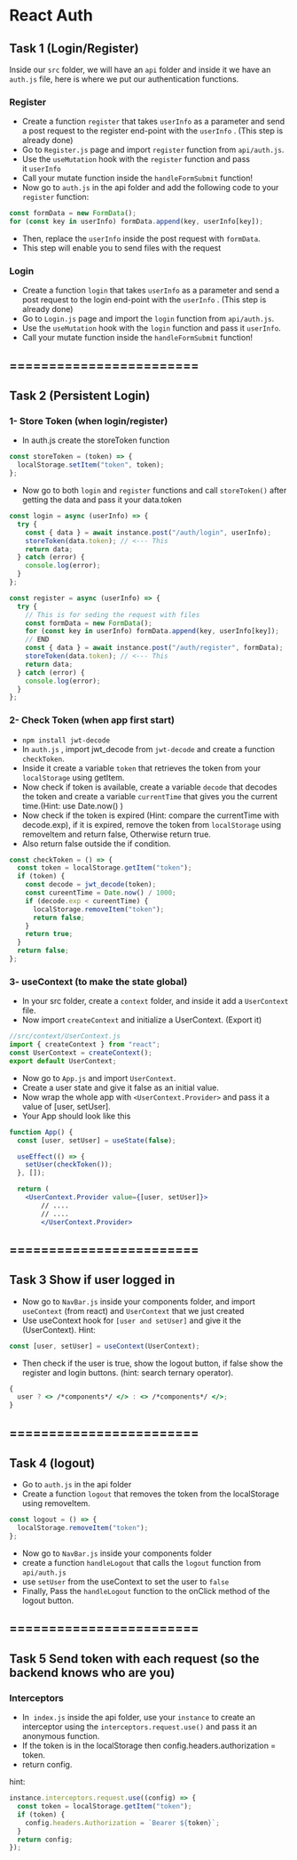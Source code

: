 # React Auth

## Task 1 (Login/Register)

Inside our `src` folder, we will have an `api` folder and inside it we have an `auth.js` file, here is where we put our authentication functions.

### Register

- Create a function `register` that takes `userInfo` as a parameter and send a post request to the register end-point with the `userInfo` . (This step is already done)
- Go to `Register.js` page and import `register` function from `api/auth.js`.
- Use the `useMutation` hook with the `register` function and pass it `userInfo`
- Call your mutate function inside the `handleFormSubmit` function!
- Now go to `auth.js` in the api folder and add the following code to your `register` function:

```jsx
const formData = new FormData();
for (const key in userInfo) formData.append(key, userInfo[key]);
```

- Then, replace the `userInfo` inside the post request with `formData`.
- This step will enable you to send files with the request

### Login

- Create a function `login` that takes `userInfo` as a parameter and send a post request to the login end-point with the `userInfo` . (This step is already done)
- Go to `Login.js` page and import the `login` function from `api/auth.js`.
- Use the `useMutation` hook with the `login` function and pass it `userInfo`.
- Call your mutate function inside the `handleFormSubmit` function!

## ========================

## Task 2 (Persistent Login)

### 1- Store Token (when login/register)

- In auth.js create the storeToken function

```jsx
const storeToken = (token) => {
  localStorage.setItem("token", token);
};
```

- Now go to both `login` and `register` functions and call `storeToken()` after getting the data and pass it your data.token

```jsx
const login = async (userInfo) => {
  try {
    const { data } = await instance.post("/auth/login", userInfo);
    storeToken(data.token); // <--- This
    return data;
  } catch (error) {
    console.log(error);
  }
};

const register = async (userInfo) => {
  try {
    // This is for seding the request with files
    const formData = new FormData();
    for (const key in userInfo) formData.append(key, userInfo[key]);
    // END
    const { data } = await instance.post("/auth/register", formData);
    storeToken(data.token); // <--- This
    return data;
  } catch (error) {
    console.log(error);
  }
};
```

### 2- Check Token (when app first start)

- `npm install jwt-decode`
- In `auth.js` , import jwt_decode from `jwt-decode` and create a function `checkToken`.
- Inside it create a variable `token` that retrieves the token from your `localStorage` using getItem.
- Now check if token is available, create a variable `decode` that decodes the token and create a variable `currentTime` that gives you the current time.(Hint: use Date.now() )
- Now check if the token is expired (Hint: compare the currentTime with decode.exp), if it is expired, remove the token from `localStorage` using removeItem and return false, Otherwise return true.
- Also return false outside the if condition.

```jsx
const checkToken = () => {
  const token = localStorage.getItem("token");
  if (token) {
    const decode = jwt_decode(token);
    const cureentTime = Date.now() / 1000;
    if (decode.exp < cureentTime) {
      localStorage.removeItem("token");
      return false;
    }
    return true;
  }
  return false;
};
```

### 3- useContext (to make the state global)

- In your src folder, create a `context` folder, and inside it add a `UserContext` file.
- Now import `createContext` and initialize a UserContext. (Export it)

```jsx
//src/context/UserContext.js
import { createContext } from "react";
const UserContext = createContext();
export default UserContext;
```

- Now go to `App.js` and import `UserContext`.
- Create a user state and give it false as an initial value.
- Now wrap the whole app with `<UserContext.Provider>` and pass it a value of [user, setUser].
- Your App should look like this

```jsx
function App() {
  const [user, setUser] = useState(false);

  useEffect(() => {
    setUser(checkToken());
  }, []);

  return (
    <UserContext.Provider value={[user, setUser]}>
		// ....
		// ....
		</UserContext.Provider>
```

## ========================

## Task 3 Show if user logged in

- Now go to `NavBar.js` inside your components folder, and import `useContext` (from react) and `UserContext` that we just created
- Use useContext hook for `[user and setUser]` and give it the (UserContext). Hint:

```jsx
const [user, setUser] = useContext(UserContext);
```

- Then check if the user is true, show the logout button, if false show the register and login buttons. (hint: search ternary operator).

```jsx
{
  user ? <> /*components*/ </> : <> /*components*/ </>;
}
```

## ========================

## Task 4 (logout)

- Go to `auth.js` in the api folder
- Create a function `logout` that removes the token from the localStorage using removeItem.

```jsx
const logout = () => {
  localStorage.removeItem("token");
};
```

- Now go to `NavBar.js` inside your components folder
- create a function `handleLogout` that calls the `logout` function from `api/auth.js`
- use `setUser` from the useContext to set the user to `false`
- Finally, Pass the `handleLogout` function to the onClick method of the logout button.

## ========================

## Task 5 Send token with each request (so the backend knows who are you)

### **Interceptors**

- In  `index.js` inside the api folder, use your `instance` to create an interceptor using the `interceptors.request.use()` and pass it an anonymous function.
- If the token is in the localStorage then config.headers.authorization = token.
- return config.

hint:

```jsx
instance.interceptors.request.use((config) => {
  const token = localStorage.getItem("token");
  if (token) {
    config.headers.Authorization = `Bearer ${token}`;
  }
  return config;
});
```
